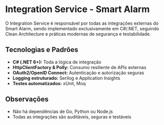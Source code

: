 # Integration Service - Smart Alarm

O Integration Service é responsável por todas as integrações externas do Smart Alarm, sendo implementado exclusivamente em C#/.NET, seguindo Clean Architecture e práticas modernas de segurança e testabilidade.

## Tecnologias e Padrões

- **C# (.NET 6+):** Toda a lógica de integração
- **HttpClientFactory & Polly:** Consumo resiliente de APIs externas
- **OAuth2/OpenID Connect:** Autenticação e autorização seguras
- **Logging estruturado:** Serilog e Application Insights
- **Testes automatizados:** xUnit, Moq

## Observações

- Não há dependências de Go, Python ou Node.js
- Todas as integrações são auditáveis, seguras e testáveis

